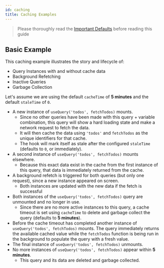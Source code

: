 ```yaml
---
id: caching
title: Caching Examples
---
```


> Please thoroughly read the [Important Defaults](/guidesimportant-defaults) before reading this guide

## Basic Example

This caching example illustrates the story and lifecycle of:

- Query Instances with and without cache data
- Background Refetching
- Inactive Queries
- Garbage Collection

Let's assume we are using the default `cacheTime` of **5 minutes** and the default `staleTime` of `0`.

- A new instance of `useQuery('todos', fetchTodos)` mounts.
  - Since no other queries have been made with this query + variable combination, this query will show a hard loading state and make a network request to fetch the data.
  - It will then cache the data using `'todos'` and `fetchTodos` as the unique identifiers for that cache.
  - The hook will mark itself as stale after the configured `staleTime` (defaults to `0`, or immediately).
- A second instance of `useQuery('todos', fetchTodos)` mounts elsewhere.
  - Because this exact data exist in the cache from the first instance of this query, that data is immediately returned from the cache.
- A background refetch is triggered for both queries (but only one request), since a new instance appeared on screen.
  - Both instances are updated with the new data if the fetch is successful
- Both instances of the `useQuery('todos', fetchTodos)` query are unmounted and no longer in use.
  - Since there are no more active instances to this query, a cache timeout is set using `cacheTime` to delete and garbage collect the query (defaults to **5 minutes**).
- Before the cache timeout has completed another instance of `useQuery('todos', fetchTodos)` mounts. The query immediately returns the available cached value while the `fetchTodos` function is being run in the background to populate the query with a fresh value.
- The final instance of `useQuery('todos', fetchTodos)` unmounts.
- No more instances of `useQuery('todos', fetchTodos)` appear within **5 minutes**.
  - This query and its data are deleted and garbage collected.
